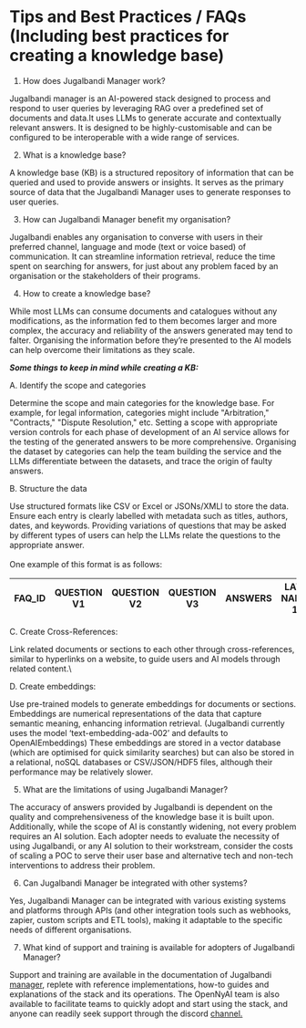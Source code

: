 # Tips and Best Practices / FAQs (Including best practices for creating a knowledge base)

1. How does Jugalbandi Manager work?

Jugalbandi manager is an AI-powered stack designed to process and respond to user queries by leveraging RAG over a predefined set of documents and data.It uses LLMs to generate accurate and contextually relevant answers. It is designed to be highly-customisable and can be configured to be interoperable with a wide range of services. &#x20;

2. What is a knowledge base?&#x20;

A knowledge base (KB) is a structured repository of information that can be queried and used to provide answers or insights. It serves as the primary source of data that the Jugalbandi Manager uses to generate responses to user queries.

3. How can Jugalbandi Manager benefit my organisation?

Jugalbandi enables any organisation to converse with users in their preferred channel, language and mode (text or voice based) of communication. It can streamline information retrieval, reduce the time spent on searching for answers, for just about any problem faced by an organisation or the stakeholders of their programs.

4. How to create a knowledge base?

While most LLMs can consume documents and catalogues without any modifications, as the information fed to them becomes larger and more complex, the accuracy and reliability of the answers generated may tend to falter. Organising the information before they’re presented to the AI models can help overcome their limitations as they scale.&#x20;

_**Some things to keep in mind while creating a KB:**_

A. Identify the scope and categories

Determine the scope and main categories for the knowledge base. For example, for legal information, categories might include "Arbitration," "Contracts," "Dispute Resolution," etc. Setting a scope with appropriate version controls for each phase of development of an AI service allows for the testing of the generated answers to be more comprehensive. Organising the dataset by categories can help the team building the service and the LLMs differentiate between the datasets, and trace the origin of faulty answers.

B. Structure the data

&#x20;Use structured formats like CSV or Excel or JSONs/XMLl to store the data. Ensure each entry is clearly labelled with metadata such as titles, authors, dates, and keywords. Providing variations of questions that may be asked by different types of users can help the LLMs relate the questions to the appropriate answer.\
\
One example of this format is as follows:

| FAQ\_ID | QUESTION V1 | QUESTION V2 | QUESTION V3 | ANSWERS | LAW NAME 1 | LAW NAME 2 | LAW NAME 3 |
| ------- | ----------- | ----------- | ----------- | ------- | ---------- | ---------- | ---------- |

C. Create Cross-References:

Link related documents or sections to each other through cross-references, similar to hyperlinks on a website, to guide users and AI models through related content.\


D. Create embeddings:&#x20;

Use pre-trained models to generate embeddings for documents or sections. Embeddings are numerical representations of the data that capture semantic meaning, enhancing information retrieval. (Jugalbandi currently uses the model ‘text-embedding-ada-002’ and defaults to OpenAIEmbeddings) These embeddings are stored in a vector database (which are optimised for quick similarity searches) but can also be stored in a relational, noSQL databases or CSV/JSON/HDF5 files, although their performance may be relatively slower.

5. What are the limitations of using Jugalbandi Manager?

The accuracy of answers provided by Jugalbandi is dependent on the quality and comprehensiveness of the knowledge base it is built upon.\
Additionally, while the scope of AI is constantly widening, not every problem requires an AI solution. Each adopter needs to evaluate the necessity of using Jugalbandi, or any AI solution to their workstream, consider the costs of scaling a POC to serve their user base and alternative tech and non-tech interventions to address their problem.

6. Can Jugalbandi Manager be integrated with other systems?

Yes, Jugalbandi Manager can be integrated with various existing systems and platforms through APIs (and other integration tools such as webhooks, zapier, custom scripts and ETL tools), making it adaptable to the specific needs of different organisations.

7. What kind of support and training is available for adopters of Jugalbandi Manager?

Support and training are available in the documentation of Jugalbandi [manager](https://github.com/OpenNyAI/Jugalbandi-Manager/tree/main/docs), replete with reference implementations, how-to guides and explanations of the stack and its operations. The OpenNyAI team is also available to facilitate teams to quickly adopt and start using the stack, and anyone can readily seek support through the discord [channel. ](https://discord.gg/krtkpgwF)
